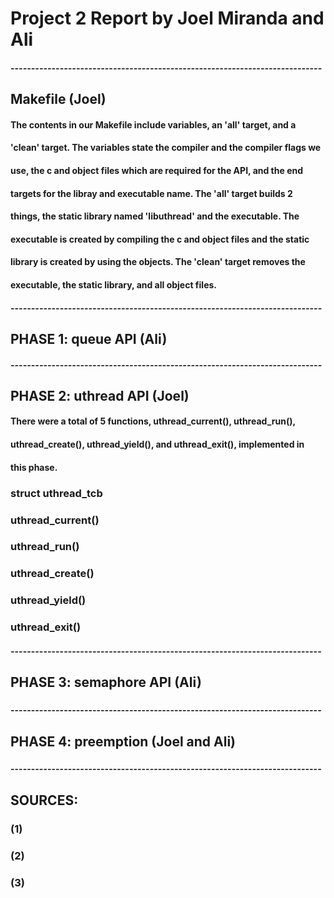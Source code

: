 # Project 2 Report by Joel Miranda and Ali
##### ----------------------------------------------------------------------------
## Makefile (Joel)
####   The contents in our Makefile include variables, an 'all' target, and a
####   'clean' target. The variables state the compiler and the compiler flags we
####   use, the c and object files which are required for the API, and the end 
####   targets for the libray and executable name. The 'all' target builds 2 
####   things, the static library named 'libuthread' and the executable. The 
####   executable is created by compiling the c and object files and the static 
####   library is created by using the objects. The 'clean' target removes the 
####   executable, the static library, and all object files.
##### ----------------------------------------------------------------------------
## PHASE 1: queue API (Ali)
####     
##### ----------------------------------------------------------------------------
## PHASE 2: uthread API (Joel)
####    There were a total of 5 functions, uthread_current(), uthread_run(), 
####    uthread_create(), uthread_yield(), and uthread_exit(), implemented in 
####    this phase.
###   struct uthread_tcb
####    
###   uthread_current()
####  
###   uthread_run()
####    
###   uthread_create()
####    
###   uthread_yield()
####    
###   uthread_exit()
####   
#### ----------------------------------------------------------------------------
## PHASE 3: semaphore API (Ali)
### 
#### ----------------------------------------------------------------------------
## PHASE 4: preemption (Joel and Ali)
### 
#### ----------------------------------------------------------------------------
## SOURCES:
### (1) 
###
### (2) 
###
### (3) 
